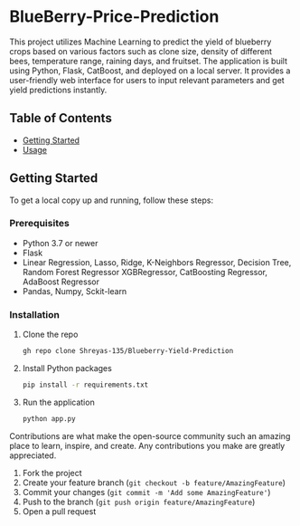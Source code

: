 # BlueBerry-Price-Prediction

This project utilizes Machine Learning to predict the yield of blueberry crops based on various factors such as clone size, density of different bees, temperature range, raining days, and fruitset. The application is built using Python, Flask, CatBoost, and deployed on a local server. It provides a user-friendly web interface for users to input relevant parameters and get yield predictions instantly.

## Table of Contents

- [Getting Started](#getting-started)
- [Usage](#usage)

## Getting Started

To get a local copy up and running, follow these steps:

### Prerequisites

- Python 3.7 or newer
- Flask
- Linear Regression, Lasso, Ridge, K-Neighbors Regressor, Decision Tree, Random Forest Regressor
  XGBRegressor, CatBoosting Regressor, AdaBoost Regressor
- Pandas, Numpy, Sckit-learn

### Installation

1. Clone the repo
    ```sh 
    gh repo clone Shreyas-135/Blueberry-Yield-Prediction
    ```
2. Install Python packages
    ```sh
    pip install -r requirements.txt
    ```
3. Run the application
    ```sh
    python app.py
    ```

Contributions are what make the open-source community such an amazing place to learn, inspire, and create. Any contributions you make are greatly appreciated.

1. Fork the project
2. Create your feature branch (`git checkout -b feature/AmazingFeature`)
3. Commit your changes (`git commit -m 'Add some AmazingFeature'`)
4. Push to the branch (`git push origin feature/AmazingFeature`)
5. Open a pull request
